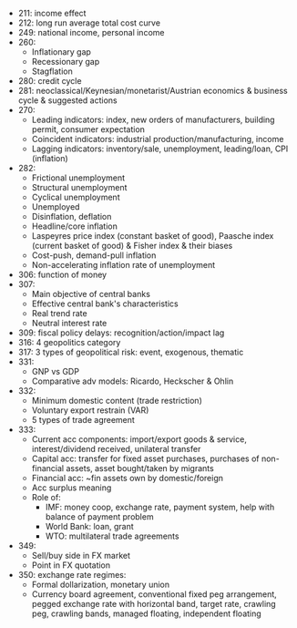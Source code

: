 - 211: income effect
- 212: long run average total cost curve
- 249: national income, personal income
- 260:
  - Inflationary gap
  - Recessionary gap
  - Stagflation
- 280: credit cycle
- 281: neoclassical/Keynesian/monetarist/Austrian economics & business cycle & suggested actions
- 270:
  - Leading indicators: index, new orders of manufacturers, building permit, consumer expectation
  - Coincident indicators: industrial production/manufacturing, income
  - Lagging indicators: inventory/sale, unemployment, leading/loan, CPI (inflation)
- 282:
  - Frictional unemployment
  - Structural unemployment
  - Cyclical unemployment
  - Unemployed
  - Disinflation, deflation
  - Headline/core inflation
  - Laspeyres price index (constant basket of good), Paasche index (current basket of good) & Fisher index & their biases
  - Cost-push, demand-pull inflation
  - Non-accelerating inflation rate of unemployment
- 306: function of money
- 307:
  - Main objective of central banks
  - Effective central bank's characteristics
  - Real trend rate
  - Neutral interest rate
- 309: fiscal policy delays: recognition/action/impact lag
- 316: 4 geopolitics category
- 317: 3 types of geopolitical risk: event, exogenous, thematic
- 331:
  - GNP vs GDP
  - Comparative adv models: Ricardo, Heckscher & Ohlin
- 332:
  - Minimum domestic content (trade restriction)
  - Voluntary export restrain (VAR)
  - 5 types of trade agreement
- 333:
  - Current acc components: import/export goods & service, interest/dividend received, unilateral transfer
  - Capital acc: transfer for fixed asset purchases, purchases of non-financial assets, asset bought/taken by migrants
  - Financial acc: ~fin assets own by domestic/foreign
  - Acc surplus meaning
  - Role of:
    - IMF: money coop, exchange rate, payment system, help with balance of payment problem
    - World Bank: loan, grant
    - WTO: multilateral trade agreements
- 349:
  - Sell/buy side in FX market
  - Point in FX quotation
- 350: exchange rate regimes:
  - Formal dollarization, monetary union
  - Currency board agreement, conventional fixed peg arrangement, pegged exchange rate with horizontal band,
  target rate, crawling peg, crawling bands, managed floating, independent floating